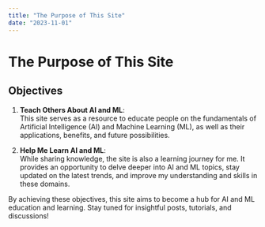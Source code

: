 ```yaml
---
title: "The Purpose of This Site"
date: "2023-11-01"
---
```


# The Purpose of This Site

## Objectives

1. **Teach Others About AI and ML**:  
   This site serves as a resource to educate people on the fundamentals of Artificial Intelligence (AI) and Machine Learning (ML), as well as their applications, benefits, and future possibilities.

2. **Help Me Learn AI and ML**:  
   While sharing knowledge, the site is also a learning journey for me. It provides an opportunity to delve deeper into AI and ML topics, stay updated on the latest trends, and improve my understanding and skills in these domains.

By achieving these objectives, this site aims to become a hub for AI and ML education and learning. Stay tuned for insightful posts, tutorials, and discussions!


